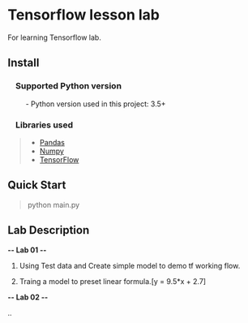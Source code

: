 # Tensorflow lesson lab
  For learning Tensorflow lab.

## Install

### &nbsp;&nbsp;&nbsp; Supported Python version
&nbsp;&nbsp;&nbsp;&nbsp;&nbsp;&nbsp;&nbsp;&nbsp;&nbsp;- Python version used in this project: 3.5+

### &nbsp;&nbsp;&nbsp; Libraries used

> *  [Pandas](http://pandas.pydata.org)
> *  [Numpy](http://www.numpy.org)
> *  [TensorFlow](https://www.tensorflow.org)
    

## Quick Start

   > python main.py
        
## Lab Description

**-- Lab 01 --**

 1. Using Test data and Create simple model to demo tf working flow.

 2. Traing a model to preset linear formula.[y = 9.5*x + 2.7]

**-- Lab 02 --**

 ..



